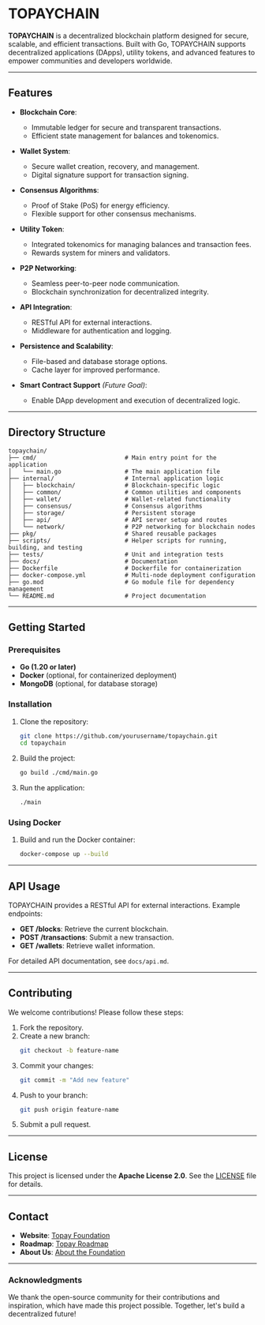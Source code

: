 # TOPAYCHAIN

**TOPAYCHAIN** is a decentralized blockchain platform designed for secure, scalable, and efficient transactions. Built with Go, TOPAYCHAIN supports decentralized applications (DApps), utility tokens, and advanced features to empower communities and developers worldwide.

---

## Features

- **Blockchain Core**:
  - Immutable ledger for secure and transparent transactions.
  - Efficient state management for balances and tokenomics.

- **Wallet System**:
  - Secure wallet creation, recovery, and management.
  - Digital signature support for transaction signing.

- **Consensus Algorithms**:
  - Proof of Stake (PoS) for energy efficiency.
  - Flexible support for other consensus mechanisms.

- **Utility Token**:
  - Integrated tokenomics for managing balances and transaction fees.
  - Rewards system for miners and validators.

- **P2P Networking**:
  - Seamless peer-to-peer node communication.
  - Blockchain synchronization for decentralized integrity.

- **API Integration**:
  - RESTful API for external interactions.
  - Middleware for authentication and logging.

- **Persistence and Scalability**:
  - File-based and database storage options.
  - Cache layer for improved performance.

- **Smart Contract Support** *(Future Goal)*:
  - Enable DApp development and execution of decentralized logic.

---

## Directory Structure

```
topaychain/
├── cmd/                         # Main entry point for the application
│   └── main.go                  # The main application file
├── internal/                    # Internal application logic
│   ├── blockchain/              # Blockchain-specific logic
│   ├── common/                  # Common utilities and components
│   ├── wallet/                  # Wallet-related functionality
│   ├── consensus/               # Consensus algorithms
│   ├── storage/                 # Persistent storage
│   ├── api/                     # API server setup and routes
│   └── network/                 # P2P networking for blockchain nodes
├── pkg/                         # Shared reusable packages
├── scripts/                     # Helper scripts for running, building, and testing
├── tests/                       # Unit and integration tests
├── docs/                        # Documentation
├── Dockerfile                   # Dockerfile for containerization
├── docker-compose.yml           # Multi-node deployment configuration
├── go.mod                       # Go module file for dependency management
└── README.md                    # Project documentation
```

---

## Getting Started

### Prerequisites

- **Go (1.20 or later)**
- **Docker** (optional, for containerized deployment)
- **MongoDB** (optional, for database storage)

### Installation

1. Clone the repository:
   ```bash
   git clone https://github.com/yourusername/topaychain.git
   cd topaychain
   ```

2. Build the project:
   ```bash
   go build ./cmd/main.go
   ```

3. Run the application:
   ```bash
   ./main
   ```

### Using Docker

1. Build and run the Docker container:
   ```bash
   docker-compose up --build
   ```

---

## API Usage

TOPAYCHAIN provides a RESTful API for external interactions. Example endpoints:

- **GET /blocks**: Retrieve the current blockchain.
- **POST /transactions**: Submit a new transaction.
- **GET /wallets**: Retrieve wallet information.

For detailed API documentation, see `docs/api.md`.

---

## Contributing

We welcome contributions! Please follow these steps:

1. Fork the repository.
2. Create a new branch:
   ```bash
   git checkout -b feature-name
   ```
3. Commit your changes:
   ```bash
   git commit -m "Add new feature"
   ```
4. Push to your branch:
   ```bash
   git push origin feature-name
   ```
5. Submit a pull request.

---

## License

This project is licensed under the **Apache License 2.0**. See the [LICENSE](./LICENSE) file for details.

---

## Contact

- **Website**: [Topay Foundation](https://www.topayfoundation.com)
- **Roadmap**: [Topay Roadmap](https://www.topayfoundation.com/roadmap)
- **About Us**: [About the Foundation](https://www.topayfoundation.com/about)

---

### Acknowledgments

We thank the open-source community for their contributions and inspiration, which have made this project possible. Together, let's build a decentralized future!

